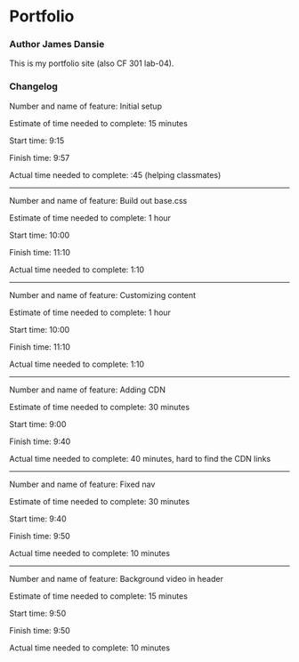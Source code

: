 # Portfolio
### Author James Dansie
This is my portfolio site (also CF 301 lab-04).

### Changelog

Number and name of feature: Initial setup

Estimate of time needed to complete: 15 minutes

Start time: 9:15

Finish time: 9:57

Actual time needed to complete: :45 (helping classmates)

---

Number and name of feature: Build out base.css

Estimate of time needed to complete: 1 hour

Start time: 10:00

Finish time: 11:10

Actual time needed to complete: 1:10

---

Number and name of feature: Customizing content

Estimate of time needed to complete: 1 hour

Start time: 10:00

Finish time: 11:10

Actual time needed to complete: 1:10

---

Number and name of feature: Adding CDN

Estimate of time needed to complete: 30 minutes

Start time: 9:00

Finish time: 9:40

Actual time needed to complete: 40 minutes, hard to find the CDN links

---

Number and name of feature: Fixed nav

Estimate of time needed to complete: 30 minutes

Start time: 9:40

Finish time: 9:50

Actual time needed to complete: 10 minutes

---

Number and name of feature: Background video in header

Estimate of time needed to complete: 15 minutes

Start time: 9:50

Finish time: 9:50

Actual time needed to complete: 10 minutes